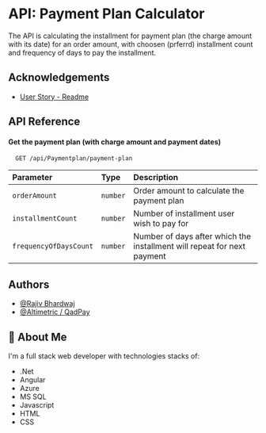 
# API: Payment Plan Calculator

The API is calculating the installment for payment plan (the charge amount with its date) for an order amount, with choosen (prferrd) installment count and frequency of days to pay the installment.



## Acknowledgements

 - [User Story - Readme](https://github.com/quadpay/software-engineer-interview#readme)
 


## API Reference

#### Get the payment plan (with charge amount and payment dates)

```http
  GET /api/Paymentplan/payment-plan
```

| Parameter | Type     | Description                |
| :-------- | :------- | :------------------------- |
| `orderAmount` | `number` | Order amount to calculate the payment plan |
| `installmentCount` | `number` | Number of installment user wish to pay for |
| `frequencyOfDaysCount` | `number` | Number of days after which the installment will repeat for next payment |



## Authors

- [@Rajiv Bhardwaj](https://github.com/rajiv3444)
- [@Altimetric / QadPay](https://github.com/quadpay)



## 🚀 About Me
I'm a full stack web developer with technologies stacks of:
 - .Net
 - Angular
 - Azure
 - MS SQL
 - Javascript
 - HTML
 - CSS

